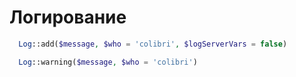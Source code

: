 Логирование
===========

```php
  Log::add($message, $who = 'colibri', $logServerVars = false)
```

```php
  Log::warning($message, $who = 'colibri')
```

